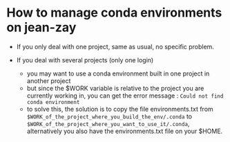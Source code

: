 # How to manage conda environments on jean-zay

 - If you only deal with one project, same as usual, no specific problem.

 - If you deal with several projects (only one login)
    - you may want to use a conda environment built in one project in another project
    - but since the $WORK variable is relative to the project you are currently working in, you can get the error message : ```Could not find conda environment```
    - to solve this, the solution is to copy the file environments.txt from ```$WORK_of_the_project_where_you_build_the_env/.conda``` to ```$WORK_of_the_project_where_you_want_to_use_it/.conda```, alternatively you also have the environments.txt file on your $HOME.
    
    
